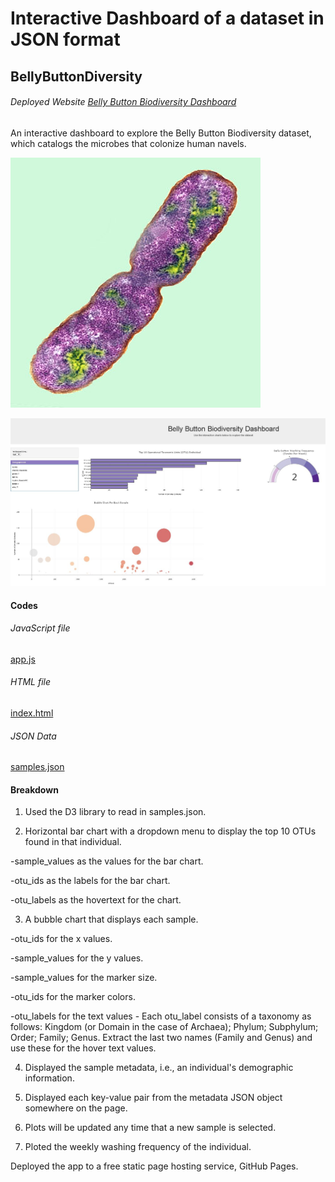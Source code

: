 # Interactive Dashboard of a dataset in JSON format
## BellyButtonDiversity

 ###### Deployed Website [Belly Button Biodiversity Dashboard](https://sgk2004.github.io/BellyButtonDiversityDataSet/) 
 
An interactive dashboard to explore the Belly Button Biodiversity dataset, which catalogs the microbes that colonize human navels.


![](images/bacteria.jpg)


![](images/dashboard.JPG)

#### Codes

###### JavaScript file
[app.js](https://github.com/sgk2004/BellyButtonDiversityDataSet/blob/master/app.js)

###### HTML file
[index.html](https://github.com/sgk2004/BellyButtonDiversityDataSet/blob/master/index.html)

###### JSON Data
[samples.json](https://github.com/sgk2004/BellyButtonDiversityDataSet/blob/master/data/samples.json)


#### Breakdown

1. Used the D3 library to read in samples.json.


2. Horizontal bar chart with a dropdown menu to display the top 10 OTUs found in that individual.

  -sample_values as the values for the bar chart.

  -otu_ids as the labels for the bar chart.

  -otu_labels as the hovertext for the chart.
  
  
  
3. A bubble chart that displays each sample.

  -otu_ids for the x values.

  -sample_values for the y values.

  -sample_values for the marker size.

  -otu_ids for the marker colors.

  -otu_labels for the text values - Each otu_label consists of a taxonomy as follows: Kingdom (or Domain in the case of Archaea); Phylum;        Subphylum; Order; Family; Genus. Extract the last two names (Family and Genus) and use these for the hover text values.
  
  
 4. Displayed the sample metadata, i.e., an individual's demographic information.


 5. Displayed each key-value pair from the metadata JSON object somewhere on the page.
 
 
 6. Plots will be updated any time that a new sample is selected.
 
 
 7. Ploted the weekly washing frequency of the individual.
 
 Deployed the app to a free static page hosting service, GitHub Pages.
 

 
 



